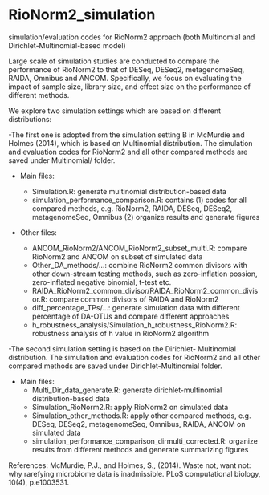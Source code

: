# RioNorm2_simulation
simulation/evaluation codes for RioNorm2 approach (both Multinomial and Dirichlet-Multinomial-based model)

Large scale of simulation studies are conducted to compare the performance of RioNorm2 to that of DESeq, DESeq2, metagenomeSeq, RAIDA, Omnibus and ANCOM. Specifically, we focus on evaluating the impact of sample size, library size, and effect size on the performance of different methods. 

We explore two simulation settings which are based on different distributions:

-The first one is adopted from the simulation setting B in McMurdie and Holmes (2014), which is based on Multinomial distribution. The simulation and evaluation codes for RioNorm2 and all other compared methods are saved under Multinomial/ folder.

  - Main files:

    - Simulation.R: generate multinomial distribution-based data
    - simulation_performance_comparison.R: contains (1) codes for all compared methods, e.g. RioNorm2, RAIDA, DESeq, DESeq2, metagenomeSeq, Omnibus (2) organize results and generate figures

  - Other files:
    - ANCOM_RioNorm2/ANCOM_RioNorm2_subset_multi.R: compare RioNorm2 and ANCOM on subset of simulated data
    - Other_DA_methods/...: combine RioNorm2 common divisors with other down-stream testing methods, such as zero-inflation possion, zero-inflated negative binomial, t-test etc. 
    - RAIDA_RioNorm2_common_divisor/RAIDA_RioNorm2_common_divisor.R: compare common divisors of RAIDA and RioNorm2
    - diff_percentage_TPs/...: generate simulation data with different percentage of DA-OTUs and compare different approaches
    - h_robustness_analysis/Simulation_h_robustness_RioNorm2.R: robustness analysis of h value in RioNorm2 algorithm

-The second simulation setting is based on the Dirichlet- Multinomial distribution. The simulation and evaluation codes for RioNorm2 and all other compared methods are saved under Dirichlet-Multinomial folder.

  - Main files:
    - Multi_Dir_data_generate.R: generate dirichlet-multinomial distribution-based data
    - Simulation_RioNorm2.R: apply RioNorm2 on simulated data
    - Simulation_other_methods.R: apply other compared methods, e.g. DESeq, DESeq2, metagenomeSeq, Omnibus, RAIDA, ANCOM on simulated data
    - simulation_performance_comparison_dirmulti_corrected.R: organize results from different methods and generate summarizing figures

References:
McMurdie, P.J., and Holmes, S., (2014). Waste not, want not: why rarefying microbiome data is inadmissible. PLoS computational biology, 10(4), p.e1003531.
